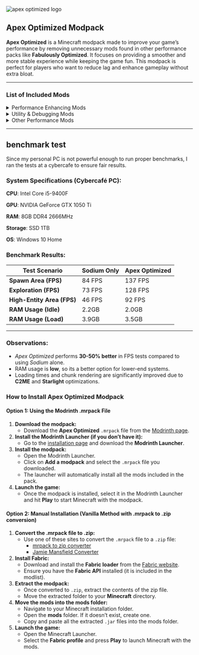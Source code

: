 ![apex optimized logo](https://cdn.modrinth.com/data/cached_images/41b49ff81de3b428583987b267386fcfe57c3830.jpeg)
## Apex Optimized Modpack

**Apex Optimized** is a Minecraft modpack made to improve your game’s performance by removing unnecessary mods found in other performance packs like **Fabulously Optimized**. It focuses on providing a smoother and more stable experience while keeping the game fun. This modpack is perfect for players who want to reduce lag and enhance gameplay without extra bloat.


---

### **List of Included Mods**  

<details>  
<summary>Performance Enhancing Mods</summary>  

- **[FerriteCore](https://modrinth.com/mod/ferrite-core)**  
- **[Cubes Without Borders](https://modrinth.com/mod/cubes-without-borders)**  
- **[Alternate Current](https://modrinth.com/mod/alternate-current)**  
- **[Sodium](https://modrinth.com/mod/sodium)**  
- **[ImmediatelyFast](https://modrinth.com/mod/immediatelyfast)**  
- **[Forge Config API Port](https://modrinth.com/mod/forge-config-api-port)**  
- **[No Chat Reports](https://modrinth.com/mod/no-chat-reports)**  
- **[Concurrent Chunk Management Engine (Fabric)](https://modrinth.com/mod/c2me-fabric)**  
- **[Bobby](https://modrinth.com/mod/bobby)**  
- **[ModernFix](https://modrinth.com/mod/modernfix)**  
- **[Remove Reloading Screen](https://modrinth.com/mod/rrls)**  
- **[Entity Culling](https://modrinth.com/mod/entityculling)**  
- **[Chunky](https://modrinth.com/mod/chunky)**  
- **[Mouse Tweaks](https://modrinth.com/mod/mouse-tweaks)**  
- **[Fast Better Grass](https://modrinth.com/resourcepack/fast-better-grass)**  
- **[Reese's Sodium Options](https://modrinth.com/mod/reeses-sodium-options)**  
- **[Better Beds](https://modrinth.com/mod/better-beds)**  
- **[Fast IP Ping](https://modrinth.com/mod/fast-ip-ping)**  

</details>  

<details>  
<summary>Utility & Debugging Mods</summary>  

- **[spark](https://modrinth.com/mod/spark)**  
- **[Mod Menu](https://modrinth.com/mod/modmenu)**  
- **[More Culling](https://modrinth.com/mod/moreculling)**  
- **[Fabric API](https://modrinth.com/mod/fabric-api)**  
- **[Debugify](https://modrinth.com/mod/debugify)**  
- **[BadOptimizations](https://modrinth.com/mod/badoptimizations)**  
- **[Sodium Extra](https://modrinth.com/mod/sodium-extra)**  
- **[Clumps](https://modrinth.com/mod/clumps)**  
- **[Enhanced Block Entities](https://modrinth.com/mod/ebe)**  
- **[bad packets](https://modrinth.com/mod/badpackets)**  
- **[Cloth Config API](https://modrinth.com/mod/cloth-config)**  
- **[Text Placeholder API](https://modrinth.com/mod/placeholder-api)**  
- **[Very Many Players (Fabric)](https://modrinth.com/mod/vmp-fabric)**  
- **[YetAnotherConfigLib (YACL)](https://modrinth.com/mod/yacl)**  

</details>  

<details>  
<summary>Other Performance Mods</summary>  

- **[Cull Leaves](https://modrinth.com/mod/cull-leaves)**  
- **[Lithium](https://modrinth.com/mod/lithium)**  
- **[Krypton](https://modrinth.com/mod/krypton)**  
- **[e4mc](https://modrinth.com/mod/e4mc)**  
- **[Dynamic FPS](https://modrinth.com/mod/dynamic-fps)**  
- **[Noisium](https://modrinth.com/mod/noisium)**  

</details>

---

## benchmark test
Since my personal PC is not powerful enough to run proper benchmarks, I ran the tests at a cybercafe to ensure fair results.
### System Specifications (Cybercafé PC):

**CPU**: Intel Core i5-9400F

**GPU**: NVIDIA GeForce GTX 1050 Ti

**RAM**: 8GB DDR4 2666MHz

**Storage**: SSD 1TB

**OS**: Windows 10 Home


### **Benchmark Results:**

| Test Scenario              | Sodium Only | Apex Optimized |
| -------------------------- | ----------- | -------------- |
| **Spawn Area (FPS)**       | 84 FPS      | 137 FPS        |
| **Exploration (FPS)**      | 73 FPS      | 128 FPS        |
| **High-Entity Area (FPS)** | 46 FPS      | 92 FPS         |
| **RAM Usage (Idle)**       | 2.2GB       | 2.0GB          |
| **RAM Usage (Load)**       | 3.9GB       | 3.5GB          |

---

### **Observations:**

- *Apex Optimized* performs **30-50% better** in FPS tests compared to using *Sodium* alone.
- RAM usage is **low**, so its a better option for lower-end systems.
- Loading times and chunk rendering are significantly improved due to **C2ME** and **Starlight** optimizations.

### How to Install Apex Optimized Modpack

#### **Option 1: Using the Modrinth .mrpack File**
1. **Download the modpack:**
   - Download the **Apex Optimized** `.mrpack` file from the [Modrinth page](https://modrinth.com/modpack/apex-optimized).
2. **Install the Modrinth Launcher (if you don’t have it):**
   - Go to the [installation page](https://modrinth.com/app) and download the **Modrinth Launcher**.
3. **Install the modpack:**
   - Open the Modrinth Launcher.
   - Click on **Add a modpack** and select the `.mrpack` file you downloaded.
   - The launcher will automatically install all the mods included in the pack.
4. **Launch the game:**
   - Once the modpack is installed, select it in the Modrinth Launcher and hit **Play** to start Minecraft with the modpack.

#### **Option 2: Manual Installation (Vanilla Method with .mrpack to .zip conversion)**
1. **Convert the .mrpack file to .zip:**
   - Use one of these sites to convert the `.mrpack` file to a `.zip` file:
     - [mrpack to zip converter](https://fabulously-optimized.github.io/mrpack-to-zip/)
     - [ Jamie Mansfield Converter](https://jamie.codeberg.page/mrpack-to-zip/@master/)
2. **Install Fabric:**
   - Download and install the **Fabric loader** from the [Fabric website](https://fabricmc.net/use/).
   - Ensure you have the **Fabric API** installed (it is included in the modlist).
3. **Extract the modpack:**
   - Once converted to `.zip`, extract the contents of the zip file.
   - Move the extracted folder to your **Minecraft** directory.
4. **Move the mods into the mods folder:**
   - Navigate to your Minecraft installation folder.
   - Open the **mods** folder. If it doesn’t exist, create one.
   - Copy and paste all the extracted `.jar` files into the mods folder.
5. **Launch the game:**
   - Open the Minecraft Launcher.
   - Select the **Fabric profile** and press **Play** to launch Minecraft with the mods.
